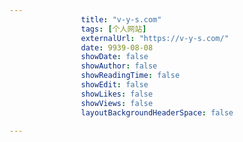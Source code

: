 ---
                title: "v-y-s.com"
                tags: [个人网站]
                externalUrl: "https://v-y-s.com/"
                date: 9939-08-08
                showDate: false
                showAuthor: false
                showReadingTime: false
                showEdit: false
                showLikes: false
                showViews: false
                layoutBackgroundHeaderSpace: false
                ---

